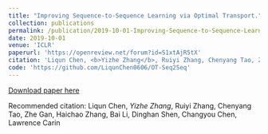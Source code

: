 ```yaml
---
title: "Improving Sequence-to-Sequence Learning via Optimal Transport."
collection: publications
permalink: /publication/2019-10-01-Improving-Sequence-to-Sequence-Learning-via-Optimal-Transport
date: 2019-10-01
venue: 'ICLR'
paperurl: 'https://openreview.net/forum?id=S1xtAjR5tX'
citation: 'Liqun Chen, <b>Yizhe Zhang</b>, Ruiyi Zhang, Chenyang Tao, Zhe Gan, Haichao Zhang, Bai Li, Dinghan Shen, Changyou Chen, Lawrence Carin'
code: 'https://github.com/LiqunChen0606/OT-Seq2Seq'
---
```

[Download paper here](https://openreview.net/forum?id=S1xtAjR5tX)

Recommended citation: Liqun Chen, *Yizhe Zhang*, Ruiyi Zhang, Chenyang Tao, Zhe Gan, Haichao Zhang, Bai Li, Dinghan Shen, Changyou Chen, Lawrence Carin